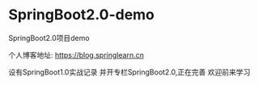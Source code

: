 # SpringBoot2.0-demo
SpringBoot2.0项目demo

 个人博客地址: https://blog.springlearn.cn
 
 设有SpringBoot1.0实战记录
 并开专栏SpringBoot2.0,正在完善
 欢迎前来学习
